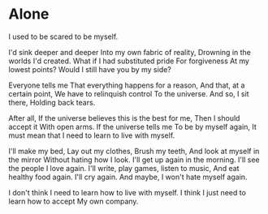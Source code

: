 # Alone

I used to be scared to be myself.

I'd sink deeper and deeper
Into my own fabric of reality,
Drowning in the worlds I'd created.
What if I had substituted pride
For forgiveness
At my lowest points?
Would I still have you by my side?

Everyone tells me
That everything happens for a reason,
And that, at a certain point,
We have to relinquish control
To the universe.
And so, I sit there,
Holding back tears.

After all,
If the universe believes this is the best for me,
Then I should accept it
With open arms.
If the universe tells me
To be by myself again,
It must mean that I need to learn to live with myself.

I'll make my bed,
Lay out my clothes,
Brush my teeth,
And look at myself in the mirror
Without hating how I look.
I'll get up again in the morning.
I'll see the people I love again.
I'll write, play games, listen to music,
And eat healthy food again.
I'll cry again.
And maybe, I won't hate myself again.

I don't think I need to learn how to live with myself.
I think I just need to learn how to accept
My own company.
